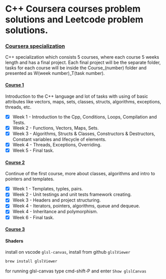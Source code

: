 # C++ Coursera courses problem solutions and Leetcode problem solutions.

### [Coursera specialization](https://www.coursera.org/specializations/c-plus-plus-modern-development)

C++ specialization which consists 5 courses, where each course 5 weeks length and has a final project.
Each final project will be the separate folder, tasks for each course will be inside the Course_(number) folder and presented as W(week number)_T(task number).

#### [Course 1](https://www.coursera.org/learn/c-plus-plus-white/)

Introduction to the C++ language and lot of tasks with using of basic attributes like vectors, maps, sets, classes, structs, algorithms, exceptions, threads, etc.

 - [x] Week 1 - Introduction to the Cpp, Conditions, Loops, Compilation and Tests.
 - [x] Week 2 - Functions, Vectors, Maps, Sets.
 - [x] Week 3 - Algorithms, Structs & Classes, Constructors & Destructors, Constant variables and lifecycle of elements.
 - [x] Week 4 - Threads, Exceptions, Overriding.
 - [x] Week 5 - Final task.
 
#### [Course 2](https://www.coursera.org/learn/c-plus-plus-yellow/)
 
 Continue of the first course, more about classes, algorithms and intro to pointers and templates.

 - [x] Week 1 - Templates, typles, pairs.
 - [x] Week 2 - Unit testings and unit tests framework creating.
 - [x] Week 3 - Headers and project structuring.
 - [x] Week 4 - Iterators, pointers, algorithms, queue and dequeue.
 - [x] Week 4 - Inheritance and polymorphism.
 - [x] Week 6 - Final task.
 
#### [Course 3](https://www.coursera.org/learn/c-plus-plus-red)




#### Shaders

install on vscode `glsl-canvas`, install from github `glslViewer`

```bash
brew install glslViewer
```

for running glsl-canvas type cmd-shift-P and enter `Show glslCanvas`